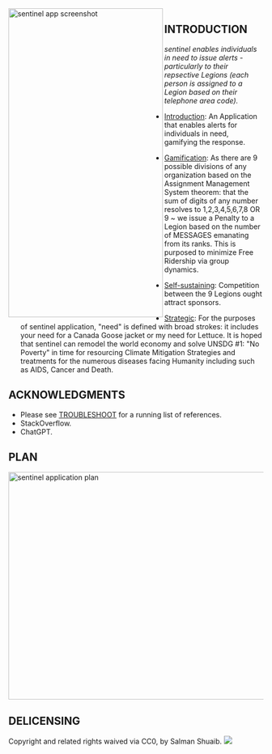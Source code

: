 <img src="https://github.com/salmanshuaib/sentinel/blob/main/%2B9_WORK/Screenshot_20230407-234139.png" alt="sentinel app screenshot" align="left" width="305" height="611"> 

## INTRODUCTION
_sentinel enables individuals in need to issue alerts - particularly to their repsective Legions (each person is assigned to a Legion based on their telephone area code)._

- [Introduction](): An Application that enables alerts for individuals in need, gamifying the response.

- [Gamification](): As there are 9 possible divisions of any organization based on the Assignment Management System theorem: that the sum of digits of any number resolves to 1,2,3,4,5,6,7,8 OR 9 ~ we issue a Penalty to a Legion based on the number of MESSAGES emanating from its ranks. This is purposed to minimize Free Ridership via group dynamics.

- [Self-sustaining](): Competition between the 9 Legions ought attract sponsors.

- [Strategic](): For the purposes of sentinel application, "need" is defined with broad strokes: it includes your need for a Canada Goose jacket or my need for Lettuce. It is hoped that sentinel 
can remodel the world economy and solve UNSDG #1: "No Poverty" in time for resourcing Climate Mitigation Strategies and treatments for the numerous diseases facing Humanity including such as AIDS, Cancer and Death.

## ACKNOWLEDGMENTS
+ Please see [TROUBLESHOOT](https://github.com/salmanshuaib/sentinel/tree/main/%2B2_TROUBLESHOOT) for a running list of references.
+ StackOverflow.
+ ChatGPT.

## PLAN
<img src="https://github.com/salmanshuaib/sentinel/blob/main/%2B7_BREAKTHROUGH/Flow_PXL_2.jpg" alt="sentinel application plan" width="800" height="450">

## DELICENSING
Copyright and related rights waived via CC0, by Salman Shuaib.
<img src="https://github.com/salmanshuaib/sentinel/blob/main/%2B2_TROUBLESHOOT/CC0%20-%2068747470733a2f2f6c6963656e7365627574746f6e732e6e65742f702f7a65726f2f312e302f38387833312e706e67.png">